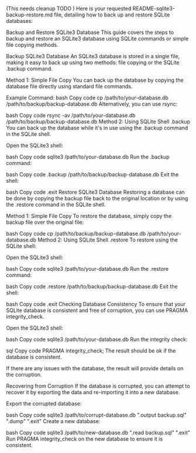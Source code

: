 (This needs cleanup TODO )
Here is your requested README-sqlite3-backup-restore.md file, detailing how to back up and restore SQLite databases:

Backup and Restore SQLite3 Database
This guide covers the steps to backup and restore an SQLite3 database using SQLite commands or simple file copying methods.

Backup SQLite3 Database
An SQLite3 database is stored in a single file, making it easy to back up using two methods: file copying or the SQLite .backup command.

Method 1: Simple File Copy
You can back up the database by copying the database file directly using standard file commands.

Example Command:
bash
Copy code
cp /path/to/your-database.db /path/to/backup/backup-database.db
Alternatively, you can use rsync:

bash
Copy code
rsync -av /path/to/your-database.db /path/to/backup/backup-database.db
Method 2: Using SQLite Shell .backup
You can back up the database while it's in use using the .backup command in the SQLite shell.

Open the SQLite3 shell:

bash
Copy code
sqlite3 /path/to/your-database.db
Run the .backup command:

bash
Copy code
.backup /path/to/backup/backup-database.db
Exit the shell:

bash
Copy code
.exit
Restore SQLite3 Database
Restoring a database can be done by copying the backup file back to the original location or by using the .restore command in the SQLite shell.

Method 1: Simple File Copy
To restore the database, simply copy the backup file over the original file:

bash
Copy code
cp /path/to/backup/backup-database.db /path/to/your-database.db
Method 2: Using SQLite Shell .restore
To restore using the SQLite shell:

Open the SQLite3 shell:

bash
Copy code
sqlite3 /path/to/your-database.db
Run the .restore command:

bash
Copy code
.restore /path/to/backup/backup-database.db
Exit the shell:

bash
Copy code
.exit
Checking Database Consistency
To ensure that your SQLite database is consistent and free of corruption, you can use PRAGMA integrity_check.

Open the SQLite3 shell:

bash
Copy code
sqlite3 /path/to/your-database.db
Run the integrity check:

sql
Copy code
PRAGMA integrity_check;
The result should be ok if the database is consistent.

If there are any issues with the database, the result will provide details on the corruption.

Recovering from Corruption
If the database is corrupted, you can attempt to recover it by exporting the data and re-importing it into a new database.

Export the corrupted database:

bash
Copy code
sqlite3 /path/to/corrupt-database.db ".output backup.sql" ".dump" ".exit"
Create a new database:

bash
Copy code
sqlite3 /path/to/new-database.db ".read backup.sql" ".exit"
Run PRAGMA integrity_check on the new database to ensure it is consistent.


